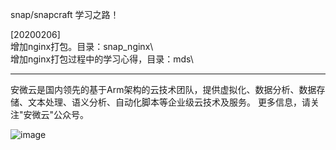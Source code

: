 snap/snapcraft 学习之路！  

[20200206]  
增加nginx打包。目录：snap_nginx\     
增加nginx打包过程中的学习心得，目录：mds\    

-------------------------
安微云是国内领先的基于Arm架构的云技术团队，提供虚拟化、数据分析、数据存储、文本处理、语义分析、自动化脚本等企业级云技术及服务。
更多信息，请关注"安微云"公众号。

![image](https://github.com/dangelzjj/enjoy_Raspberry_Pi_4/blob/master/images/anweiyun_qrcode_8.jpg)
